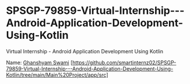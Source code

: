 # SPSGP-79859-Virtual-Internship---Android-Application-Development-Using-Kotlin
Virtual Internship - Android Application Development Using Kotlin

Name: [Ghanshyam Swami](https://github.com/Ghanshyam112)
[https://github.com/smartinternz02/SPSGP-79859-Virtual-Internship---Android-Application-Development-Using-Kotlin/tree/main/Main%20Project/app/src]
